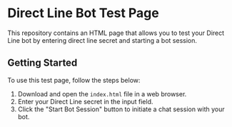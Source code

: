 # Direct Line Bot Test Page

This repository contains an HTML page that allows you to test your Direct Line bot by entering direct line secret and starting a bot session.

## Getting Started

To use this test page, follow the steps below:

1. Download and open the `index.html` file in a web browser.
2. Enter your Direct Line secret in the input field.
3. Click the "Start Bot Session" button to initiate a chat session with your bot.
